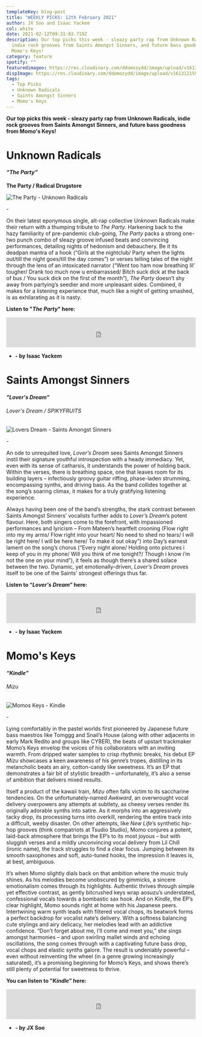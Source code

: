 ```yaml
---
templateKey: blog-post
title: "WEEKLY PICKS: 12th February 2021"
author: JX Soo and Isaac Yackem
col: white
date: 2021-02-12T09:31:03.719Z
description: Our top picks this week - sleazy party rap from Unknown Radicals,
  indie rock grooves from Saints Amongst Sinners, and future bass goodness from
  Momo's Keys!
category: feature
spotify: ""
featuredimageo: https://res.cloudinary.com/ddomozydd/image/upload/v1613121596/weeklybanner_zpndv7.jpg
dispImage: https://res.cloudinary.com/ddomozydd/image/upload/v1613121596/weeklycard_adqgtv.jpg
tags:
  - Top Picks
  - Unknown Radicals
  - Saints Amongst Sinners
  - Momo's Keys
---
```

**Our top picks this week - sleazy party rap from Unknown Radicals, indie rock grooves from Saints Amongst Sinners, and future bass goodness from Momo's Keys!**

# Unknown Radicals

#### ***“The Party”***

**The Party / Radical Drugstore**

![The Party - Unknown Radicals](https://res.cloudinary.com/ddomozydd/image/upload/v1613121727/TheParty_yogzj5.jpg "The Party - Unknown Radicals")

\-

On their latest eponymous single, alt-rap collective Unknown Radicals make their return with a thumping tribute to *The Party*. Harkening back to the hazy familiarity of pre-pandemic club-going, *The Party* packs a strong one-two punch combo of sleazy groove infused beats and convincing performances, detailing nights of hedonism and debauchery. Be it its deadpan mantra of a hook (“Girls at the nightclub/ Party when the lights out/till the night goes/till the day comes”) or verses telling tales of the night through the lens of an intoxicated narrator (“Went too ham now breathing lil’ tougher/ Drank too much now u embarrassed/ Bitch suck dick at the back of bus / You suck dick on the first of the month”), *The Party* doesn’t shy away from partying’s seedier and more unpleasant sides. Combined, it makes for a listening experience that, much like a night of getting smashed, is as exhilarating as it is nasty.

**Listen to "*The Party*" here:**

<iframe src="https://open.spotify.com/embed/track/3fds5qFh1MyOdNyQbJmi2a" width="100%" height="80" frameborder="0" allowtransparency="true" allow="encrypted-media"></iframe>

* **\- by  Isaac Yackem**

# Saints Amongst Sinners

#### ***"Lover's Dream"***

###### Lover's Dream / SPIKYFRUITS

![Lovers Dream - Saints Amongst Sinners](https://res.cloudinary.com/ddomozydd/image/upload/v1613121728/LOVERSDREAM_xtemc6.jpg "Lovers Dream - Saints Amongst Sinners")

\-

An ode to unrequited love, *Lover’s Dream* sees Saints Amongst Sinners instil their signature youthful introspection with a heady immediacy. Yet, even with its sense of catharsis, it understands the power of holding back. Within the verses, there is breathing space, one that leaves room for its building layers – infectiously groovy guitar riffing, phase-laden strumming, encompassing synths, and driving bass. As the band collides together at the song’s soaring climax, it makes for a truly gratifying listening experience.

Always having been one of the band’s strengths, the stark contrast between Saints Amongst Sinners’ vocalists further adds to *Lover’s Dream*’s potent flavour. Here, both singers come to the forefront, with impassioned performances and lyricism – From Mateen’s heartfelt crooning (Flow right into my my arms/ Flow right into your heart/ No need to shed no tears/ I will be right here/ I will be here here/ To make it out okay”) into Day’s earnest lament on the song’s chorus (“Every night alone/ Holding onto pictures i keep of you in my phone/ Will you think of me tonight?/ Though i know i’m not the one on your mind”), it feels as though there’s a shared solace between the two. Dynamic, yet emotionally-driven, *Lover’s Dream* proves itself to be one of the Saints’ strongest offerings thus far.

**Listen to “*Lover's Dream*” here:**

<iframe src="https://open.spotify.com/embed/track/6n1HytTI2y3IDF5mqSXzJQ" width="100%" height="80" frameborder="0" allowtransparency="true" allow="encrypted-media"></iframe>

* **\- by Isaac Yackem**

# Momo's Keys

#### ***“Kindle”***

###### Mizu

![Momos Keys - Kindle](https://res.cloudinary.com/ddomozydd/image/upload/v1613121728/Kindle_j0kpqh.jpg "Momos Keys - Kindle")

\-

Lying comfortably in the pastel worlds first pioneered by Japanese future bass maestros like Tomggg and Snail’s House (along with other adjacents in early Mark Redito and groups like CY8ER), the beats of upstart trackmaker Momo’s Keys envelop the voices of his collaborators with an inviting warmth. From dripped water samples to crisp rhythmic breaks, his debut EP *Mizu* showcases a keen awareness of his genre’s tropes, distilling in its melancholic beats an airy, cotton-candy like sweetness. It’s an EP that demonstrates a fair bit of stylistic breadth – unfortunately, it’s also a sense of ambition that delivers mixed results. 

Itself a product of the kawaii train, *Mizu* often falls victim to its saccharine tendencies. On the unfortunately-named *Awkward*, an overwrought vocal delivery overpowers any attempts at subtlety, as cheesy verses render its originally adorable synths into satire. As it morphs into an aggressively tacky drop, its processing turns into overkill, rendering the entire track into a difficult, weeby disaster. On other attempts, like *New Life*’s synthetic hip-hop grooves (think compatriots at Tsudio Studio), Momo conjures a potent, laid-back atmosphere that brings the EP’s to its most joyous – but with sluggish verses and a mildly unconvincing vocal delivery from Lil Chill (ironic name), the track struggles to find a clear focus. Jumping between its smooth saxophones and soft, auto-tuned hooks, the impression it leaves is, at best, ambiguous.

It’s when Momo slightly dials back on that ambition where the music truly shines. As his melodies become unobscured by gimmicks, a sincere emotionalism comes through its highlights. Authentic thrives through simple yet effective contrast, as gently bitcrushed keys wrap aosuzu’s understated, confessional vocals towards a bombastic sax hook. And on *Kindle*, the EP’s clear highlight, Momo sounds right at home with his Japanese peers. Intertwining warm synth leads with filtered vocal chops, its beatwork forms a perfect backdrop for vocalist nate’s delivery. With a softness balancing cute stylings and airy delicacy, her melodies lead with an addictive confidence. “Don’t forget about me, I’ll come and meet you,” she sings amongst harmonies – and upon swirling mallet winds and echoing oscillations, the song comes through with a captivating future bass drop, vocal chops and elastic synths galore. The result is undeniably powerful – even without reinventing the wheel (in a genre growing increasingly saturated), it’s a promising beginning for Momo’s Keys, and shows there’s still plenty of potential for sweetness to thrive.

**You can listen to "*Kindle*” here:**

<iframe src="https://open.spotify.com/embed/track/0TyvKiAC66FzcFoB1XJZQd" width="100%" height="80" frameborder="0" allowtransparency="true" allow="encrypted-media"></iframe>

* **\- by JX Soo**